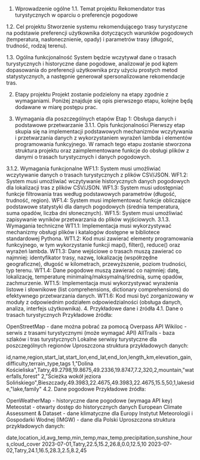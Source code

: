 1. Wprowadzenie ogólne
1.1. Temat projektu
Rekomendator tras turystycznych w oparciu o preferencje pogodowe

1.2. Cel projektu
Stworzenie systemu rekomendującego trasy turystyczne na podstawie preferencji użytkownika dotyczących warunków pogodowych (temperatura, nasłonecznienie, opady) i parametrów trasy (długość, trudność, rodzaj terenu).

1.3. Ogólna funkcjonalność
System będzie wczytywał dane o trasach turystycznych i historyczne dane pogodowe, analizował je pod kątem dopasowania do preferencji użytkownika przy użyciu prostych metod statystycznych, a następnie generował spersonalizowane rekomendacje tras.

2. Etapy projektu
Projekt zostanie podzielony na etapy zgodnie z wymaganiami. Poniżej znajduje się opis pierwszego etapu, kolejne będą dodawane w miarę postępu prac.

3. Wymagania dla poszczególnych etapów
Etap 1: Obsługa danych i podstawowe przetwarzanie
3.1.1. Opis funkcjonalności
Pierwszy etap skupia się na implementacji podstawowych mechanizmów wczytywania i przetwarzania danych z wykorzystaniem wyrażeń lambda i elementów programowania funkcyjnego. W ramach tego etapu zostanie stworzona struktura projektu oraz zaimplementowane funkcje do obsługi plików z danymi o trasach turystycznych i danych pogodowych.

3.1.2. Wymagania funkcjonalne
WF1.1: System musi umożliwiać wczytywanie danych o trasach turystycznych z plików CSV/JSON.
WF1.2: System musi umożliwiać wczytywanie historycznych danych pogodowych dla lokalizacji tras z plików CSV/JSON.
WF1.3: System musi udostępniać funkcje filtrowania tras według podstawowych parametrów (długość, trudność, region).
WF1.4: System musi implementować funkcje obliczające podstawowe statystyki dla danych pogodowych (średnia temperatura, suma opadów, liczba dni słonecznych).
WF1.5: System musi umożliwiać zapisywanie wyników przetwarzania do plików wyjściowych.
3.1.3. Wymagania techniczne
WT1.1: Implementacja musi wykorzystywać mechanizmy obsługi plików i katalogów dostępne w bibliotece standardowej Pythona.
WT1.2: Kod musi zawierać elementy programowania funkcyjnego, w tym wykorzystanie funkcji map(), filter(), reduce() oraz wyrażeń lambda.
WT1.3: Dane wejściowe o trasach muszą zawierać co najmniej: identyfikator trasy, nazwę, lokalizację (współrzędne geograficzne), długość w kilometrach, przewyższenie, poziom trudności, typ terenu.
WT1.4: Dane pogodowe muszą zawierać co najmniej: datę, lokalizację, temperaturę minimalną/maksymalną/średnią, sumę opadów, zachmurzenie.
WT1.5: Implementacja musi wykorzystywać wyrażenia listowe i słownikowe (list comprehensions, dictionary comprehensions) do efektywnego przetwarzania danych.
WT1.6: Kod musi być zorganizowany w moduły z odpowiednim podziałem odpowiedzialności (obsługa danych, analiza, interfejs użytkownika).
4. Przykładowe dane i źródła
4.1. Dane o trasach turystycznych
Przykładowe źródła:

OpenStreetMap - dane można pobrać za pomocą Overpass API
Wikiloc - serwis z trasami turystycznymi (może wymagać API)
AllTrails - baza szlaków i tras turystycznych
Lokalne serwisy turystyczne dla poszczególnych regionów
Uproszczona struktura przykładowych danych:

id,name,region,start_lat,start_lon,end_lat,end_lon,length_km,elevation_gain,difficulty,terrain_type,tags
1,"Dolina Kościeliska",Tatry,49.2798,19.8675,49.2336,19.8747,7.2,320,2,mountain,"waterfalls,forest"
2,"Ścieżka wokół jeziora Solińskiego",Bieszczady,49.3983,22.4675,49.3983,22.4675,15.5,50,1,lakeside,"lake,family"
4.2. Dane pogodowe
Przykładowe źródła:

OpenWeatherMap - historyczne dane pogodowe (wymaga API key)
Meteostat - otwarty dostęp do historycznych danych
European Climate Assessment & Dataset - dane klimatyczne dla Europy
Instytut Meteorologii i Gospodarki Wodnej (IMGW) - dane dla Polski
Uproszczona struktura przykładowych danych:

date,location_id,avg_temp,min_temp,max_temp,precipitation,sunshine_hours,cloud_cover
2023-07-01,Tatry,22.5,15.2,26.8,0.0,12.5,10
2023-07-02,Tatry,24.1,16.5,28.3,2.5,8.2,45